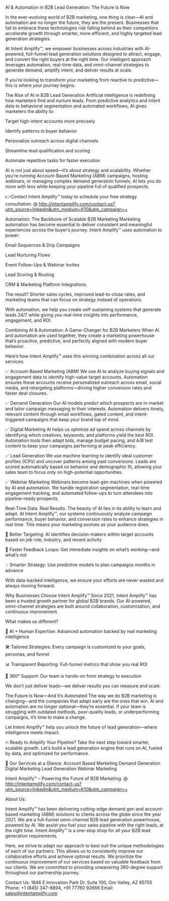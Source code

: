 AI & Automation in B2B Lead Generation: The Future Is Now

In the ever-evolving world of B2B marketing, one thing is clear—AI and automation are no longer the future, they are the present. Businesses that fail to embrace these technologies risk falling behind as their competitors accelerate growth through smarter, more efficient, and highly targeted lead generation strategies.

At Intent Amplify™, we empower businesses across industries with AI-powered, full-funnel lead generation solutions designed to attract, engage, and convert the right buyers at the right time. Our intelligent approach leverages automation, real-time data, and omni-channel strategies to generate demand, amplify intent, and deliver results at scale.

If you’re looking to transform your marketing from reactive to predictive—this is where your journey begins.

The Rise of AI in B2B Lead Generation
Artificial intelligence is redefining how marketers find and nurture leads. From predictive analytics and intent data to behavioral segmentation and automated workflows, AI gives marketers the ability to:

Target high-intent accounts more precisely

Identify patterns in buyer behavior

Personalize outreach across digital channels

Streamline lead qualification and scoring

Automate repetitive tasks for faster execution

AI is not just about speed—it’s about strategy and scalability. Whether you're running Account-Based Marketing (ABM) campaigns, hosting webinars, or managing complex demand generation funnels, AI lets you do more with less while keeping your pipeline full of qualified prospects.

👉Contact Intent Amplify™ today to schedule your free strategy consultation. @ http://intentamplify.com/contact-us?utm_source=linkedin&utm_medium=K10&utm_campaign=+

Automation: The Backbone of Scalable B2B Marketing
Marketing automation has become essential to deliver consistent and meaningful experiences across the buyer’s journey. Intent Amplify™ uses automation to power:

Email Sequences & Drip Campaigns

Lead Nurturing Flows

Event Follow-Ups & Webinar Invites

Lead Scoring & Routing

CRM & Marketing Platform Integrations

The result? Shorter sales cycles, improved lead-to-close rates, and marketing teams that can focus on strategy instead of operations.

With automation, we help you create self-sustaining systems that generate leads 24/7 while giving you real-time insights into performance, engagement, and ROI.

Combining AI & Automation: A Game-Changer for B2B Marketers
When AI and automation are used together, they create a marketing powerhouse that’s proactive, predictive, and perfectly aligned with modern buyer behavior.

Here’s how Intent Amplify™ uses this winning combination across all our services:

✅ Account-Based Marketing (ABM)
We use AI to analyze buying signals and engagement data to identify high-value target accounts. Automation ensures these accounts receive personalized outreach across email, social media, and retargeting platforms—driving higher conversion rates and faster deal closures.

✅ Demand Generation
Our AI models predict which prospects are in-market and tailor campaign messaging to their interests. Automation delivers timely, relevant content through email workflows, gated content, and intent-triggered campaigns that keep your brand top of mind.

✅ Digital Marketing
AI helps us optimize ad spend across channels by identifying which creatives, keywords, and platforms yield the best ROI. Automation tools then adapt bids, manage budget pacing, and A/B test content to keep your campaigns performing at peak efficiency.

✅ Lead Generation
We use machine learning to identify ideal customer profiles (ICPs) and uncover patterns among past conversions. Leads are scored automatically based on behavior and demographic fit, allowing your sales team to focus only on high-potential opportunities.

✅ Webinar Marketing
Webinars become lead-gen machines when powered by AI and automation. We handle registration segmentation, real-time engagement tracking, and automated follow-ups to turn attendees into pipeline-ready prospects.

Real-Time Data. Real Results.
The beauty of AI lies in its ability to learn and adapt. At Intent Amplify™, our systems continuously analyze campaign performance, buyer behavior, and conversion rates to enhance strategies in real time. This means your marketing evolves as your audience does.

🎯 Better Targeting: AI identifies decision-makers within target accounts based on job role, industry, and recent activity

🔁 Faster Feedback Loops: Get immediate insights on what’s working—and what’s not

💡 Smarter Strategy: Use predictive models to plan campaigns months in advance

With data-backed intelligence, we ensure your efforts are never wasted and always moving forward.

Why Businesses Choose Intent Amplify™
Since 2021, Intent Amplify™ has been a trusted growth partner for global B2B brands. Our AI-powered, omni-channel strategies are built around collaboration, customization, and continuous improvement.

What makes us different?

🤖 AI + Human Expertise: Advanced automation backed by real marketing intelligence

🛠️ Tailored Strategies: Every campaign is customized to your goals, personas, and funnel

📊 Transparent Reporting: Full-funnel metrics that show you real ROI

💬 360° Support: Our team is hands-on from strategy to execution

We don’t just deliver leads—we deliver results you can measure and scale.

The Future Is Now—And It’s Automated
The way we do B2B marketing is changing—and the companies that adapt early are the ones that win. AI and automation are no longer optional—they’re essential. If your team is struggling with outdated methods, poor-quality leads, or underperforming campaigns, it’s time to make a change.

Let Intent Amplify™ help you unlock the future of lead generation—where intelligence meets impact.

🔥 Ready to Amplify Your Pipeline?
Take the next step toward smarter, scalable growth. Let’s build a lead generation engine that runs on AI, fueled by data, and optimized for performance.

📌 Our Services at a Glance: 
Account Based Marketing
Demand Generation
Digital Marketing
Lead Generation
Webinar Marketing

Intent Amplify™ – Powering the Future of B2B Marketing. @ http://intentamplify.com/contact-us?utm_source=linkedin&utm_medium=K10&utm_campaign=+

About Us:

Intent Amplify™ has been delivering cutting-edge demand gen and account-based marketing (ABM) solutions to clients across the globe since the year 2021. We are a full-funnel omni-channel B2B lead generation powerhouse, powered by AI. We assist you fuel your sales pipeline with the right leads, at the right time. Intent Amplify™ is a one-stop shop for all your B2B lead generation requirements.

Here, we strive to adapt our approach to best suit the unique methodologies of each of our partners. This allows us to consistently improve our collaborative efforts and achieve optimal results. We prioritize the continuous improvement of our services based on valuable feedback from our clients. We are committed to providing unwavering 360-degree support throughout our partnership journey.

Contact Us:
1846 E Innovation Park Dr,
Suite 100, Oro Valley, AZ 85755
Phone: +1 (845) 347-8894, +91 77760 92666
Email: sales@intentamplify.com
